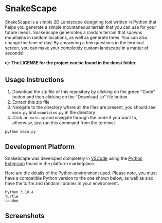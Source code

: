 # SnakeScape
SnakeScape is a simple 2D Landscape designing tool written in Python that helps you generate a simple mountaneous
terrain that you can use for your future needs. SnakeScape genenrates a random terrain that spawns mountains in random locations,
as well as generate trees. You can also change the time of day! By answering a few questions in the terminal screen, you can make
your completely custom landscape in a matter of seconds!

**👉 The LICENSE for the project can be found in the docs/ folder**

## Usage Instructions
1. Download the zip file of this repository by clicking on the green "Code" button and then clicking on the "Download .ip" file button. 
2. Extract this zip file
3. Navigate to the directory where all the files are present, you should see `main.py` and `mountains.py` in the directory
4. Click on `main.py` and navigate through the code if you want to, otherwise, just run this command from the terminal
```bash
python main.py
```

## Development Platform
SnakeScape was developed completely in [VSCode](https://code.visualstudio.com/) using the [Python Extension](https://marketplace.visualstudio.com/items?itemName=ms-python.python) found in the platform marketplace. 

Here are the details of the Python environment used. Please note, you must have a compatible Python version to the one shown below, as well as also have
the turtle and random libraries in your environment.
```
Python 3.10.4
turtle
random
```
## Screenshots
